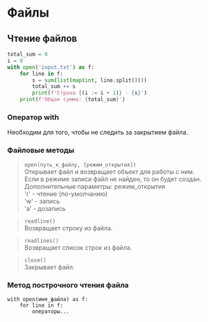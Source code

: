 # Файлы

## Чтение файлов

```python
total_sum = 0
i = 0
with open('input.txt') as f:
    for line in f:
        s = sum(list(map(int, line.split())))
        total_sum += s
        print(f'Строка {(i := i + 1)} - {s}')
    print(f'Общая сумма: {total_sum}')
```

### Оператор with 
Необходим для того, чтобы не следить за закрытием файла.

### Файловые методы

> <code>open(путь_к_файлу, [режим_открытия])</code>\
> Открывает файл и возвращает объект для работы с ним.\
> Если в режиме записи файл не найден, то он будет создан.\
> Дополнительные параметры: режим_открытия\
> 'r' - чтение (по-умолчанию)\
> 'w' - запись\
> 'a' - дозапись

> <code>readline()</code>\
> Возвращает строку из файла.

> <code>readlines()</code>\
> Возвращает список строк из файла.

> <code>close()</code>\
> Закрывает файл.

### Метод построчного чтения файла

```
with open(имя_файла) as f:
    for line in f:
        операторы...
```